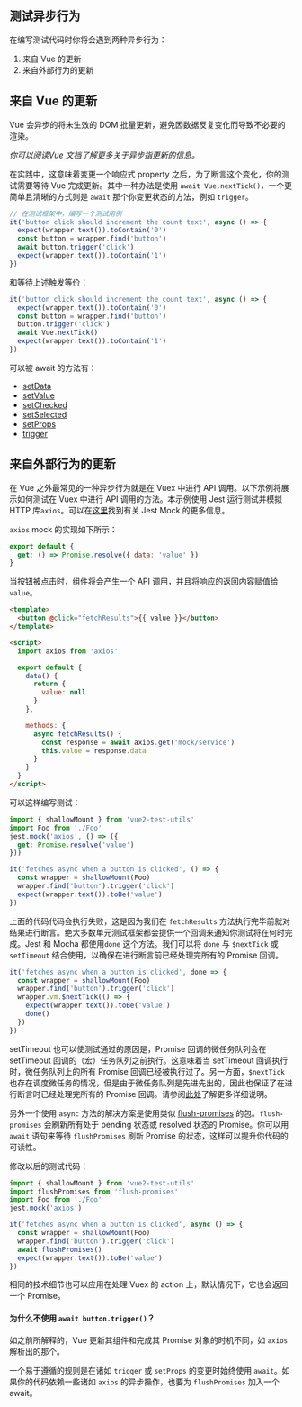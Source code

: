 ## 测试异步行为

在编写测试代码时你将会遇到两种异步行为：

1. 来自 Vue 的更新
2. 来自外部行为的更新

## 来自 Vue 的更新

Vue 会异步的将未生效的 DOM 批量更新，避免因数据反复变化而导致不必要的渲染。

_你可以阅读[Vue 文档](https://cn.vuejs.org/v2/guide/reactivity.html#异步更新队列)了解更多关于异步指更新的信息。_

在实践中，这意味着变更一个响应式 property 之后，为了断言这个变化，你的测试需要等待 Vue 完成更新。其中一种办法是使用 `await Vue.nextTick()`，一个更简单且清晰的方式则是 `await` 那个你变更状态的方法，例如 `trigger`。

```js
// 在测试框架中，编写一个测试用例
it('button click should increment the count text', async () => {
  expect(wrapper.text()).toContain('0')
  const button = wrapper.find('button')
  await button.trigger('click')
  expect(wrapper.text()).toContain('1')
})
```

和等待上述触发等价：

```js
it('button click should increment the count text', async () => {
  expect(wrapper.text()).toContain('0')
  const button = wrapper.find('button')
  button.trigger('click')
  await Vue.nextTick()
  expect(wrapper.text()).toContain('1')
})
```

可以被 await 的方法有：

- [setData](../api/wrapper/README.md#setdata)
- [setValue](../api/wrapper/README.md#setvalue)
- [setChecked](../api/wrapper/README.md#setchecked)
- [setSelected](../api/wrapper/README.md#setselected)
- [setProps](../api/wrapper/README.md#setprops)
- [trigger](../api/wrapper/README.md#trigger)

## 来自外部行为的更新

在 Vue 之外最常见的一种异步行为就是在 Vuex 中进行 API 调用。以下示例将展示如何测试在 Vuex 中进行 API 调用的方法。本示例使用 Jest 运行测试并模拟 HTTP 库`axios`。可以在[这里](https://jestjs.io/docs/en/manual-mocks.html#content)找到有关 Jest Mock 的更多信息。

`axios` mock 的实现如下所示：

```js
export default {
  get: () => Promise.resolve({ data: 'value' })
}
```

当按钮被点击时，组件将会产生一个 API 调用，并且将响应的返回内容赋值给 `value`。

```html
<template>
  <button @click="fetchResults">{{ value }}</button>
</template>

<script>
  import axios from 'axios'

  export default {
    data() {
      return {
        value: null
      }
    },

    methods: {
      async fetchResults() {
        const response = await axios.get('mock/service')
        this.value = response.data
      }
    }
  }
</script>
```

可以这样编写测试：

```js
import { shallowMount } from 'vue2-test-utils'
import Foo from './Foo'
jest.mock('axios', () => ({
  get: Promise.resolve('value')
}))

it('fetches async when a button is clicked', () => {
  const wrapper = shallowMount(Foo)
  wrapper.find('button').trigger('click')
  expect(wrapper.text()).toBe('value')
})
```

上面的代码代码会执行失败，这是因为我们在 `fetchResults` 方法执行完毕前就对结果进行断言。绝大多数单元测试框架都会提供一个回调来通知你测试将在何时完成。Jest 和 Mocha 都使用`done` 这个方法。我们可以将 `done` 与 `$nextTick` 或 `setTimeout` 结合使用，以确保在进行断言前已经处理完所有的 Promise 回调。

```js
it('fetches async when a button is clicked', done => {
  const wrapper = shallowMount(Foo)
  wrapper.find('button').trigger('click')
  wrapper.vm.$nextTick(() => {
    expect(wrapper.text()).toBe('value')
    done()
  })
})
```

setTimeout 也可以使测试通过的原因是，Promise 回调的微任务队列会在 setTimeout 回调的（宏）任务队列之前执行。这意味着当 setTimeout 回调执行时，微任务队列上的所有 Promise 回调已经被执行过了。另一方面，`$nextTick` 也存在调度微任务的情况，但是由于微任务队列是先进先出的，因此也保证了在进行断言时已经处理完所有的 Promise 回调。请参阅[此处](https://jakearchibald.com/2015/tasks-microtasks-queues-and-schedules/)了解更多详细说明。

另外一个使用 `async` 方法的解决方案是使用类似 [flush-promises](https://www.npmjs.com/package/flush-promises) 的包。`flush-promises` 会刷新所有处于 pending 状态或 resolved 状态的 Promise。你可以用 `await` 语句来等待 `flushPromises` 刷新 Promise 的状态，这样可以提升你代码的可读性。

修改以后的测试代码：

```js
import { shallowMount } from 'vue2-test-utils'
import flushPromises from 'flush-promises'
import Foo from './Foo'
jest.mock('axios')

it('fetches async when a button is clicked', async () => {
  const wrapper = shallowMount(Foo)
  wrapper.find('button').trigger('click')
  await flushPromises()
  expect(wrapper.text()).toBe('value')
})
```

相同的技术细节也可以应用在处理 Vuex 的 action 上，默认情况下，它也会返回一个 Promise。

#### 为什么不使用 `await button.trigger()`？

如之前所解释的，Vue 更新其组件和完成其 Promise 对象的时机不同，如 `axios` 解析出的那个。

一个易于遵循的规则是在诸如 `trigger` 或 `setProps` 的变更时始终使用 `await`。如果你的代码依赖一些诸如 `axios` 的异步操作，也要为 `flushPromises` 加入一个 await。

